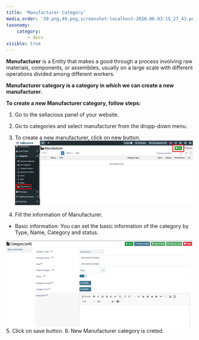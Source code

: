 ```yaml
---
title: 'Manufacturer Category'
media_order: '39.png,40.png,screenshot-localhost-2020.06.03-15_27_43.png,Screen Shot 2020-06-03 at 3.48.46 PM.png'
taxonomy:
    category:
        - docs
visible: true
---
```


**Manufacturer** is a Entity that makes a good through a process involving raw materials, components, or assemblies, usually on a large scale with different operations divided among different workers.

**Manufacturer category is a category in which we can create a new manufacturer.**

**To create a new Manufacturer category, follow steps:**

1. Go to the sellacious panel of your website.
2. Go to categories and select manufacturer from the dropp-down menu.
3. To create a new manufacturer, click on new button.
![](screenshot-localhost-2020.06.03-15_27_43.png)

4. Fill the information of Manufacturer.

* Basic information: You can set the basic information of the category by Type, Name, Category and status. 

![](Screen%20Shot%202020-06-03%20at%203.48.46%20PM.png)
5. Click on save button.
6. New Manufacturer category is creted.
